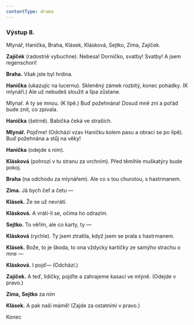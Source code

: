 ```yaml
---
contentType: drama
---
```


<section>

### Výstup 8.

Mlynář, Hanička, Braha, Klásek, Klásková, Sejtko, Zima, Zajíček. 

</section>

<section>

**Zajíček** (radostně vybuchne). Nebesa! Dorničko, svatby! Svatby! A jsem regenschori!

**Braha.** Však jste byl hrdina.

**Hanička** (ukazujíc na lucernu). Skleněný zámek rozbitý, konec pohádky. (K mlynáři.) Ale už nebudeš sloužit a lípa zůstane.

Mlynař. A ty se mnou. (K lípě.) Buď požehnána! Dosud mně zní a pořád bude znít, co zpívala.

**Hanička** (šetrně). Babička čeká ve straších.

**Mlynář.** Pojďme! (Odchází vzav Haničku kolem pasu a obrací se po lípě). Buď požehnána a stůj na věky!

**Hanička** (odejde s ním).

**Klásková** (pohrozí v tu stranu za vrchním). Před těmihle muškatýry bude pokoj.

**Braha** (na odchodu za mlynářem). Ale co s tou churotou, s hastrmanem.

**Zima.** Já bych čeť a četu —

**Klásek.** Že se už nevrátí.

**Klásková.** A vrátí-li se, očima ho odrazím.

**Sejtko.** To věřím, ale co karty, ty —

**Klásková** (rychle). Ty jsem ztratila, když jsem se prala s hastrmanem.

**Klásek.** Bože, to je škoda, to ona vždycky kartičky ze samýho strachu o mne —

**Klásková.** I pojď— (Odchází.)

**Zajíček.** A teď, lidičky, pojďte a zahrajeme kasací ve mlýně. (Odejde v pravo.)

**Zima,** **Sejtko** za ním

**Klásek.** A pak naší mámě! (Zajde za ostatními v pravo.)

</section>

<section>

Konec

</section>
